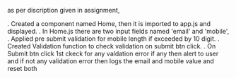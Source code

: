 as per discription given in assignment,

. Created a component named Home, then it is imported to app.js and displayed.
. In Home.js there are two input fields named 'email' and 'mobile',
. Applied pre submit validation for mobile length if exceeded by 10 digit.
. Created Validation function to check validation on submit btn click.
. On Submit btn click 1st ckeck for any valdation error if any then alert to user and if not any validation error then logs     the email and mobile value and reset both
